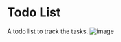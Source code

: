 # Todo List

A todo list to track the tasks.
![image](https://github.com/user-attachments/assets/90b5b270-b296-46cc-8b54-011259d6fa90)
